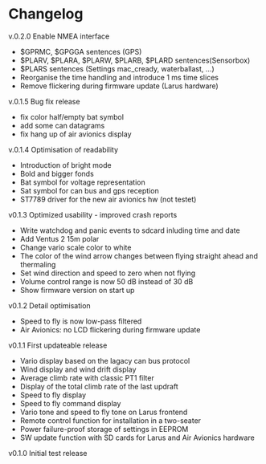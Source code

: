 Changelog
=
v.0.2.0 Enable NMEA interface
- $GPRMC, $GPGGA sentences (GPS)
- $PLARV, $PLARA, $PLARW, $PLARB, $PLARD sentences(Sensorbox)
- $PLARS sentences (Settings mac_cready, waterballast, ...)
- Reorganise the time handling and introduce 1 ms time slices
- Remove flickering during firmware update (Larus hardware)

v.0.1.5 Bug fix release
- fix color half/empty bat symbol
- add some can datagrams
- fix hang up of air avionics display

v.0.1.4 Optimisation of readability
- Introduction of bright mode
- Bold and bigger fonds
- Bat symbol for voltage representation
- Sat symbol for can bus and gps reception
- ST7789 driver for the new air avionics hw (not testet)

v0.1.3 Optimized usability - improved crash reports
- Write watchdog and panic events to sdcard inluding time and date
- Add Ventus 2 15m polar
- Change vario scale color to white
- The color of the wind arrow changes between flying straight ahead and thermaling
- Set wind direction and speed to zero when not flying
- Volume control range is now 50 dB instead of 30 dB
- Show firmware version on start up

v0.1.2 Detail optimisation
- Speed to fly is now low-pass filtered
- Air Avionics: no LCD flickering during firmware update

v0.1.1 First updateable release
- Vario display based on the lagacy can bus protocol
- Wind display and wind drift display
- Average climb rate with classic PT1 filter
- Display of the total climb rate of the last updraft
- Speed to fly display
- Speed to fly command display
- Vario tone and speed to fly tone on Larus frontend
- Remote control function for installation in a two-seater
- Power failure-proof storage of settings in EEPROM
- SW update function with SD cards for Larus and Air Avionics hardware

v0.1.0 Initial test release
